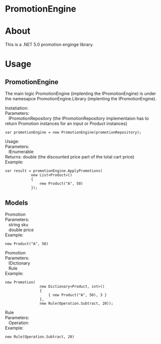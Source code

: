 # PromotionEngine

# About

This is a .NET 5.0 promotion enginge library.

# Usage

## PromotionEngine

The main logic PromotionEngine (implenting the IPromotionEngine) is under the namesapce PromotionEngine.Library (implenting the IPromotionEngine).

Instatiation:<br />
Parameters:<br />
&nbsp;&nbsp;&nbsp;IPromotionRepository (the IPromotionRepository implementaion has to return Promotion instances for an input or Product instances)
```
var promotionEngine = new PromotionEngine(promotionRepository);
```
Usage:<br />
Parameters:<br />
&nbsp;&nbsp;&nbsp;IEnumerable<Product><br />
Returns: double (the discounted price part of the total cart price)<br />
Example:<br />
```
var result = promotionEngine.ApplyPromotions(
            new List<Product>()
            {
                new Product("A", 50)
            });
```

## Models

Promotion<br />
Parameters:<br />
&nbsp;&nbsp;&nbsp;string sku<br />
&nbsp;&nbsp;&nbsp;double price<br />
Example:<br />
```
new Product("A", 50)
```

Promotion<br />
Parameters:<br />
&nbsp;&nbsp;&nbsp;IDictionary<Product><br />
&nbsp;&nbsp;&nbsp;Rule<br />
Example:
```
new Promotion(
                new Dictionary<Product, int>()
                {
                    { new Product("A", 50), 3 }
                },
                new Rule(Operation.Subtract, 20));
```

Rule<br />
Parameters:<br />
&nbsp;&nbsp;&nbsp;Operation<br />
Example:<br />
```
new Rule(Operation.Subtract, 20)
```
